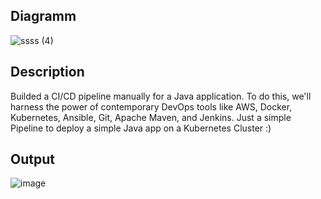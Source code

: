 


## Diagramm
![ssss (4)](https://github.com/Tim275/HelloDevops/assets/117520669/4a74d610-bcb2-4a16-a62e-3a7a3d394dd0)


## Description

Builded a CI/CD pipeline manually for a Java application. To do this, we'll harness the power of contemporary DevOps tools like AWS, Docker, Kubernetes, Ansible, Git, Apache Maven, and Jenkins.
Just a simple Pipeline to deploy a simple Java app on a Kubernetes Cluster :)


## Output
![image](https://github.com/Tim275/HelloDevops/assets/117520669/ca81827e-0108-4dbe-8afa-ec69f954575e)

